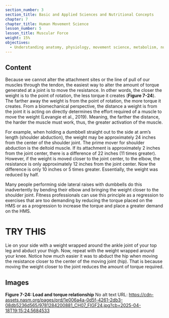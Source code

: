 ```yaml
---
section_number: 3
section_title: Basic and Applied Sciences and Nutritional Concepts
chapter: 7
chapter_title: Human Movement Science
lesson_number: 5
lesson_title: Muscular Force
weight: 15%
objectives:
  - Understanding anatomy, physiology, movement science, metabolism, nutrition, and supplementation.
---
```


## Content
Because we cannot alter the attachment sites or the line of pull of our muscles through the tendon, the easiest way to alter the amount of torque generated at a joint is to move the resistance. In other words, the closer the weight is to the point of rotation, the less torque it creates (**Figure 7-24**). The farther away the weight is from the point of rotation, the more torque it creates. From a biomechanical perspective, the distance a weight is from the joint it is acting on directly determines the effort required of a muscle to move the weight (Levangie et al., 2019). Meaning, the farther the distance, the harder the muscle must work, thus, the greater activation of the muscle.

For example, when holding a dumbbell straight out to the side at arm’s length (shoulder abduction), the weight may be approximately 24 inches from the center of the shoulder joint. The prime mover for shoulder abduction is the deltoid muscle. If its attachment is approximately 2 inches from the joint center, there is a difference of 22 inches (11 times greater). However, if the weight is moved closer to the joint center, to the elbow, the resistance is only approximately 12 inches from the joint center. Now the difference is only 10 inches or 5 times greater. Essentially, the weight was reduced by half.

Many people performing side lateral raises with dumbbells do this inadvertently by bending their elbow and bringing the weight closer to the shoulder joint. Fitness professionals can use this principle as a regression to exercises that are too demanding by reducing the torque placed on the HMS or as a progression to increase the torque and place a greater demand on the HMS.

# TRY THIS

Lie on your side with a weight wrapped around the ankle joint of your top leg and abduct your thigh. Now, repeat with the weight wrapped around your knee. Notice how much easier it was to abduct the hip when moving the resistance closer to the center of the moving joint (hip). That is because moving the weight closer to the joint reduces the amount of torque required.

## Images

**Figure 7-24: Load and torque relationship**
No alt text
URL: https://cdn-assets.nasm.org/pages/prd/1e006a4a-0d5f-4261-2db3-08db5236d565/9781284200881_CH07_FIGF24.jpg?cb=2025-04-18T19:15:24.5684533